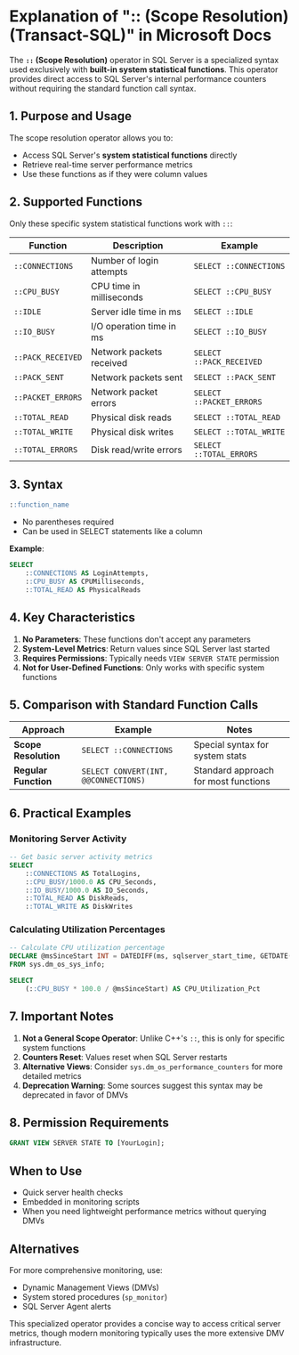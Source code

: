 # **Explanation of ":: (Scope Resolution) (Transact-SQL)" in Microsoft Docs**

The **`::` (Scope Resolution)** operator in SQL Server is a specialized syntax used exclusively with **built-in system statistical functions**. This operator provides direct access to SQL Server's internal performance counters without requiring the standard function call syntax.

## **1. Purpose and Usage**
The scope resolution operator allows you to:
- Access SQL Server's **system statistical functions** directly
- Retrieve real-time server performance metrics
- Use these functions as if they were column values

## **2. Supported Functions**
Only these specific system statistical functions work with `::`:

| Function | Description | Example |
|----------|-------------|---------|
| `::CONNECTIONS` | Number of login attempts | `SELECT ::CONNECTIONS` |
| `::CPU_BUSY` | CPU time in milliseconds | `SELECT ::CPU_BUSY` |
| `::IDLE` | Server idle time in ms | `SELECT ::IDLE` |
| `::IO_BUSY` | I/O operation time in ms | `SELECT ::IO_BUSY` |
| `::PACK_RECEIVED` | Network packets received | `SELECT ::PACK_RECEIVED` |
| `::PACK_SENT` | Network packets sent | `SELECT ::PACK_SENT` |
| `::PACKET_ERRORS` | Network packet errors | `SELECT ::PACKET_ERRORS` |
| `::TOTAL_READ` | Physical disk reads | `SELECT ::TOTAL_READ` |
| `::TOTAL_WRITE` | Physical disk writes | `SELECT ::TOTAL_WRITE` |
| `::TOTAL_ERRORS` | Disk read/write errors | `SELECT ::TOTAL_ERRORS` |

## **3. Syntax**
```sql
::function_name
```
- No parentheses required
- Can be used in SELECT statements like a column

**Example**:
```sql
SELECT 
    ::CONNECTIONS AS LoginAttempts,
    ::CPU_BUSY AS CPUMilliseconds,
    ::TOTAL_READ AS PhysicalReads
```

## **4. Key Characteristics**
1. **No Parameters**: These functions don't accept any parameters
2. **System-Level Metrics**: Return values since SQL Server last started
3. **Requires Permissions**: Typically needs `VIEW SERVER STATE` permission
4. **Not for User-Defined Functions**: Only works with specific system functions

## **5. Comparison with Standard Function Calls**
| Approach | Example | Notes |
|----------|---------|-------|
| **Scope Resolution** | `SELECT ::CONNECTIONS` | Special syntax for system stats |
| **Regular Function** | `SELECT CONVERT(INT, @@CONNECTIONS)` | Standard approach for most functions |

## **6. Practical Examples**

### **Monitoring Server Activity**
```sql
-- Get basic server activity metrics
SELECT 
    ::CONNECTIONS AS TotalLogins,
    ::CPU_BUSY/1000.0 AS CPU_Seconds,
    ::IO_BUSY/1000.0 AS IO_Seconds,
    ::TOTAL_READ AS DiskReads,
    ::TOTAL_WRITE AS DiskWrites
```

### **Calculating Utilization Percentages**
```sql
-- Calculate CPU utilization percentage
DECLARE @msSinceStart INT = DATEDIFF(ms, sqlserver_start_time, GETDATE()) 
FROM sys.dm_os_sys_info;

SELECT 
    (::CPU_BUSY * 100.0 / @msSinceStart) AS CPU_Utilization_Pct
```

## **7. Important Notes**
1. **Not a General Scope Operator**: Unlike C++'s `::`, this is only for specific system functions
2. **Counters Reset**: Values reset when SQL Server restarts
3. **Alternative Views**: Consider `sys.dm_os_performance_counters` for more detailed metrics
4. **Deprecation Warning**: Some sources suggest this syntax may be deprecated in favor of DMVs

## **8. Permission Requirements**
```sql
GRANT VIEW SERVER STATE TO [YourLogin];
```

## **When to Use**
- Quick server health checks
- Embedded in monitoring scripts
- When you need lightweight performance metrics without querying DMVs

## **Alternatives**
For more comprehensive monitoring, use:
- Dynamic Management Views (DMVs)
- System stored procedures (`sp_monitor`)
- SQL Server Agent alerts

This specialized operator provides a concise way to access critical server metrics, though modern monitoring typically uses the more extensive DMV infrastructure.